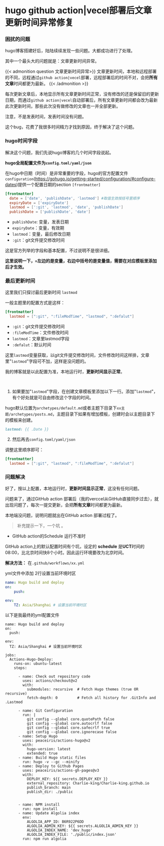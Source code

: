 # hugo github action|vecel部署后文章更新时间异常修复


<!--more-->
### 困扰的问题

hugo博客搭建好后，陆陆续续发现一些问题。大都成功进行了处理。

其中一个最头大的问题就是：文章更新时间异常。

{{< admonition question 文章更新时间异常>}}
文章更新时间，本地和远程部署的不同，远程通过`github action|vecel`部署，远程部署后的时间不对，会把**所有文章**时间都更为最新。
{{< /admonition >}}


每次更新文章后，本地显示所有文章更新时间正常，没有修改的还是保留旧的更新日期，而通过`github action|vecel`自动部署后，所有文章更新时间都会改为最新此次更新时间，那些此次没有做修改的文章也一并全部更新。

注意，不是发表时间，发表时间没有问题。

这个bug，花费了我很多时间精力才找到原因，终于解决了这个问题。

### hugo时间字段

解决这个问题，我们先说hugo博客的几个时间字段说起。

**hugo全局配置文件为`config.toml/yaml/json`**

在hugo中日期（时间）是非常重要的字段，hugo的官方配置文件`configuration`(https://gohugo.io/getting-started/configuration/#configure-dates)提供一个配置日期的section `[frontmatter]`
```toml
[frontmatter]
  date = ['date', 'publishDate', 'lastmod'] #取值生效按括号里顺序
  expiryDate = ['expiryDate']
  lastmod = [':git', 'lastmod', 'date', 'publishDate']
  publishDate = ['publishDate', 'date']

```
- `publishDate`: 变量，发表日期
- `expiryDate`：变量，有效期
- `lastmod`：变量，最后修改日期
- `:git`：git文件提交修改时间

这是官方列举的字段和基本配置，不过说明不是很详细。

**这里说明一下，` = `左边的是变量，右边中括号的是变量值，需要在对应模板里添加后才生效。**

### 最后更新时间

这里我们只探讨最后更新时间 `lastmod`

一般主题里的配置方式是这样：

```toml
[frontmatter]
  lastmod = [":git", ":fileModTime", "lastmod", ":defalut"]

```
- `:git`：git文件提交修改时间
- `:fileModTime`：文件修改时间
- `lastmod`：文章里lastmod字段
- `:defalut`：默认时间

这里`lastmod`变量获取，以git文件提交修改时间，文件修改时间这样排，文章里"`lastmod`"字段可不加，这样是没问题的。

我的博客就是以此配置为准，本地运行时，**更新时间显示正常**。

<br>

1.  如果要加"`lastmod`"字段，在创建文章模板里添加以下一行。添加"`lastmod`"，有个好处就是可自由修改这个字段的时间。

hugo默认位置为`archetypes/default.md`或者主题下目录下`xx主题/archetypes/posts.md`，主题目录下如果有增加模板，创建时会以主题目录下的模板来创建。

```markdown
lastmod: {{ .Date }}
```

2. 然后再去`config.toml/yaml/json`

调整这里顺序即可：
```toml
[frontmatter]
  lastmod = [":git", "lastmod", ":fileModTime", ":defalut"]

```


### 问题解决

好了，按以上配置，本地运行时，**更新时间显示正常**，这没有任何问题。

问题来了，通过GitHub action 部署后（我的verccel从GitHub直接同步过去），就出现问题了，每次一提交更新，会把**所有文章**时间都更为最新。

本地端没问题，说明问题就出在GitHub action 部署过程了。

> 补充提示一下，一个坑 。
- GitHub action的Schedule 运行不准时

GitHub action上的默认配置时间有个坑，设定的 **schedule** 是**UCT**时间的08:00，比北京时间快8个小时。因此运行环境要改为北京时间。

**解决方法：**
在`.github/workflows/xx.yml`

yml文件中添加 2行设置当前环境时区

```yml
name: Hugo build and deploy
on:
	push:

env:
	TZ: Asia/Shanghai # 设置当前环境时区
```







以下是我最终的yml配置文件

```
name: Hugo build and deploy
on:
  push:

env:
  TZ: Asia/Shanghai # 设置当前环境时区

jobs:
  Actions-Hugo-Deploy:
    runs-on: ubuntu-latest
    steps:

      - name: Check out repository code
        uses: actions/checkout@v2
        with:
          submodules: recursive  # Fetch Hugo themes (true OR recursive)
          fetch-depth: 0         # Fetch all history for .GitInfo and .Lastmod

      - name: Git Configuration
        run: |
          git config --global core.quotePath false
          git config --global core.autocrlf false
          git config --global core.safecrlf true
          git config --global core.ignorecase false
      - name: Setup Hugo
        uses: peaceiris/actions-hugo@v2
        with:
          hugo-version: latest
          extended: true
      - name: Build Hugo static files
        run: hugo -v --gc --minify
      - name: Deploy to Github Pages
        uses: peaceiris/actions-gh-pages@v3
        with:
          DEPLOY_KEY: ${{ secrets.DEPLOY_KEY }}
          external_repository: Charlie-king/Charlie-king.github.io
          publish_branch: main
          publish_dir: ./public

  
      - name: NPM install
        run: npm install
      - name: Update Algolia index
        env:
          ALGOLIA_APP_ID: B6R922P6DD
          ALGOLIA_ADMIN_KEY: ${{ secrets.ALGOLIA_ADMIN_KEY }}
          ALGOLIA_INDEX_NAME: 'dev_hugo'
          ALGOLIA_INDEX_FILE: './public/index.json'
        run: npm run algolia
  

```

